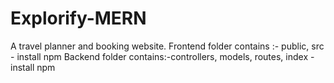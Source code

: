 # Explorify-MERN
A travel planner and booking website.
Frontend folder contains :- public, src - install npm
Backend folder contains:-controllers, models, routes, index - install npm 
